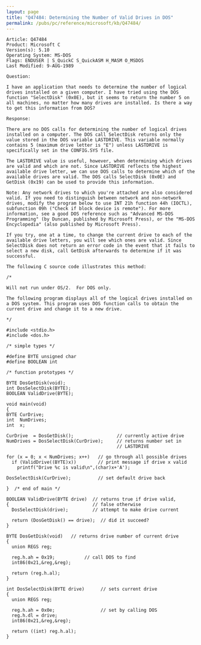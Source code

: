```yaml
---
layout: page
title: "Q47484: Determining the Number of Valid Drives in DOS"
permalink: /pubs/pc/reference/microsoft/kb/Q47484/
---
```


	Article: Q47484
	Product: Microsoft C
	Version(s): 5.10
	Operating System: MS-DOS
	Flags: ENDUSER | S_QuickC S_QuickASM H_MASM O_MSDOS
	Last Modified: 9-AUG-1989
	
	Question:
	
	I have an application that needs to determine the number of logical
	drives installed on a given computer. I have tried using the DOS
	function "SelectDisk" (0x0E), but it seems to return the number 5 on
	all machines, no matter how many drives are installed. Is there a way
	to get this information from DOS?
	
	Response:
	
	There are no DOS calls for determining the number of logical drives
	installed on a computer. The DOS call SelectDisk returns only the
	value stored in the DOS variable LASTDRIVE. This variable normally
	contains 5 (maximum drive letter is "E") unless LASTDRIVE is
	specifically set in the CONFIG.SYS file.
	
	The LASTDRIVE value is useful, however, when determining which drives
	are valid and which are not. Since LASTDRIVE reflects the highest
	available drive letter, we can use DOS calls to determine which of the
	available drives are valid. The DOS calls SelectDisk (0x0E) and
	GetDisk (0x19) can be used to provide this information.
	
	Note: Any network drives to which you're attached are also considered
	valid. If you need to distinguish between network and non-network
	drives, modify the program below to use INT 21h function 44h (IOCTL),
	subfunction 09h ("Check if block device is remote"). For more
	information, see a good DOS reference such as "Advanced MS-DOS
	Programming" (by Duncan, published by Microsoft Press), or the "MS-DOS
	Encyclopedia" (also published by Microsoft Press).
	
	If you try, one at a time, to change the current drive to each of the
	available drive letters, you will see which ones are valid. Since
	SelectDisk does not return an error code in the event that it fails to
	select a new disk, call GetDisk afterwards to determine if it was
	successful.
	
	The following C source code illustrates this method:
	
	/*
	
	Will not run under OS/2.  For DOS only.
	
	The following program displays all of the logical drives installed on
	a DOS system. This program uses DOS function calls to obtain the
	current drive and change it to a new drive.
	
	*/
	
	#include <stdio.h>
	#include <dos.h>
	
	/* simple types */
	
	#define BYTE unsigned char
	#define BOOLEAN int
	
	/* function prototypes */
	
	BYTE DosGetDisk(void);
	int DosSelectDisk(BYTE);
	BOOLEAN ValidDrive(BYTE);
	
	void main(void)
	{
	BYTE CurDrive;
	int  NumDrives;
	int  x;
	
	CurDrive  = DosGetDisk();                // currently active drive
	NumDrives = DosSelectDisk(CurDrive);     // returns number set in
	                                         // LASTDRIVE
	
	for (x = 0; x < NumDrives; x++)   // go through all possible drives
	  if (ValidDrive((BYTE)x))        // print message if drive x valid
	    printf("Drive %c is valid\n",(char)x+'A');
	
	DosSelectDisk(CurDrive);          // set default drive back
	
	}  /* end of main */
	
	BOOLEAN ValidDrive(BYTE drive)  // returns true if drive valid,
	{                               // false otherwise
	  DosSelectDisk(drive);         // attempt to make drive current
	
	  return (DosGetDisk() == drive);  // did it succeed?
	}
	
	BYTE DosGetDisk(void)   // returns drive number of current drive
	{
	  union REGS reg;
	
	  reg.h.ah = 0x19;           // call DOS to find
	  int86(0x21,&reg,&reg);
	
	  return (reg.h.al);
	}
	
	int DosSelectDisk(BYTE drive)      // sets current drive
	{
	  union REGS reg;
	
	  reg.h.ah = 0x0e;                 // set by calling DOS
	  reg.h.dl = drive;
	  int86(0x21,&reg,&reg);
	
	  return ((int) reg.h.al);
	}

